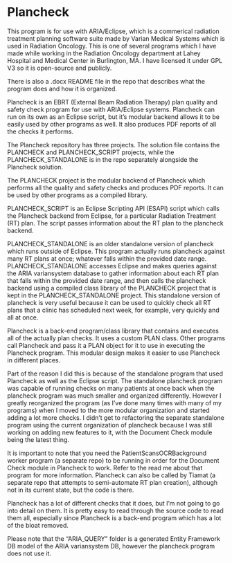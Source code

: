 # Plancheck

This program is for use with ARIA/Eclipse, which is a commerical radiation treatment planning software suite made by Varian Medical Systems which is used in Radiation Oncology. This is one of several programs which I have made while working in the Radiation Oncology department at Lahey Hospital and Medical Center in Burlington, MA. I have licensed it under GPL V3 so it is open-source and publicly.

There is also a .docx README file in the repo that describes what the program does and how it is organized.

Plancheck is an EBRT (External Beam Radiation Therapy) plan quality and safety check program for use with ARIA/Eclipse systems. Plancheck can run on its own as an Eclipse script, but it’s modular backend allows it to be easily used by other programs as well. It also produces PDF reports of all the checks it performs.

The Plancheck repository has three projects. The solution file contains the PLANCHECK and PLANCHECK_SCRIPT projects, while the PLANCHECK_STANDALONE is in the repo separately alongside the Plancheck solution.

The PLANCHECK project is the modular backend of Plancheck which performs all the quality and safety checks and produces PDF reports. It can be used by other programs as a compiled library.

PLANCHECK_SCRIPT is an Eclipse Scripting API (ESAPI) script which calls the Plancheck backend from Eclipse, for a particular Radiation Treatment (RT) plan. The script passes information about the RT plan to the plancheck backend.

PLANCHECK_STANDALONE is an older standalone version of plancheck which runs outside of Eclipse. This program actually runs plancheck against many RT plans at once; whatever falls within the provided date range. PLANCHECK_STANDALONE accesses Eclipse and makes queries against the ARIA variansystem database to gather information about each RT plan that falls within the provided date range, and then calls the plancheck backend using a compiled class library of the PLANCHECK project that is kept in the PLANCHECK_STANDALONE project. This standalone version of plancheck is very useful because it can be used to quickly check all RT plans that a clinic has scheduled next week, for example, very quickly and all at once.

Plancheck is a back-end program/class library that contains and executes all of the actually plan checks. It uses a custom PLAN class. Other programs call Plancheck and pass it a PLAN object for it to use in executing the Plancheck program. This modular design makes it easier to use Plancheck in different places.

Part of the reason I did this is because of the standalone program that used Plancheck as well as the Eclipse script. The standalone plancheck program was capable of running checks on many patients at once back when the plancheck program was much smaller and organized differently. However I greatly reorganized the program (as I’ve done many times with many of my programs) when I moved to the more modular organization and started adding a lot more checks. I didn’t get to refactoring the separate standalone program using the current organization of plancheck because I was still working on adding new features to it, with the Document Check module being the latest thing. 

It is important to note that you need the PatientScansOCRBackground worker program (a separate repo) to be running in order for the Document Check module in Plancheck to work. Refer to the read me about that program for more information.
Plancheck can also be called by Tiamat (a separate repo that attempts to semi-automate RT plan creation), although not in its current state, but the code is there. 
	
Plancheck has a lot of different checks that it does, but I’m not going to go into detail on them. It is pretty easy to read through the source code to read them all, especially since Plancheck is a back-end program which has a lot of the bloat removed.

Please note that the “ARIA_QUERY” folder is a generated Entity Framework DB model of the ARIA variansystem DB, however the plancheck program does not use it.

